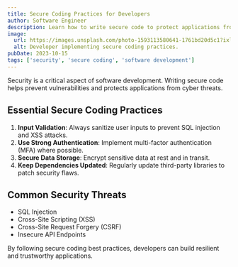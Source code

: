 ```yaml
---
title: Secure Coding Practices for Developers
author: Software Engineer
description: Learn how to write secure code to protect applications from vulnerabilities and cyber threats.
image:
  url: https://images.unsplash.com/photo-1593113580641-1761bd20d5c1?ixlib=rb-1.2.1&auto=format&fit=crop&w=1350&q=80
  alt: Developer implementing secure coding practices.
pubDate: 2023-10-15
tags: ['security', 'secure coding', 'software development']
---
```


Security is a critical aspect of software development. Writing secure code helps prevent vulnerabilities and protects applications from cyber threats.

## Essential Secure Coding Practices

1. **Input Validation**: Always sanitize user inputs to prevent SQL injection and XSS attacks.
2. **Use Strong Authentication**: Implement multi-factor authentication (MFA) where possible.
3. **Secure Data Storage**: Encrypt sensitive data at rest and in transit.
4. **Keep Dependencies Updated**: Regularly update third-party libraries to patch security flaws.

## Common Security Threats

- SQL Injection
- Cross-Site Scripting (XSS)
- Cross-Site Request Forgery (CSRF)
- Insecure API Endpoints

By following secure coding best practices, developers can build resilient and trustworthy applications.
